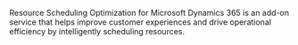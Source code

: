 Resource Scheduling Optimization for Microsoft Dynamics 365 is an add-on service that helps improve customer experiences and drive operational efficiency by intelligently scheduling resources.
